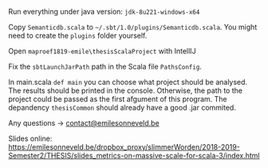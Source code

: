Run everything under java version: `jdk-8u221-windows-x64`

Copy `Semanticdb.scala` to `~/.sbt/1.0/plugins/Semanticdb.scala`. You might need to create the `plugins` folder yourself.

Open `maproef1819-emile\thesisScalaProject` with IntellIJ

Fix the `sbtLaunchJarPath` path in the Scala file `PathsConfig`.

In main.scala `def main` you can choose what project should be analysed. The results should be printed in the console. Otherwise, the path to the project could be passed as the first afgument of this program.
The depandency `thesisCommon` should already have a good .jar commited.

Any questions -> contact@emilesonneveld.be

Slides online: https://emilesonneveld.be/dropbox_proxy/slimmerWorden/2018-2019-Semester2/THESIS/slides_metrics-on-massive-scale-for-scala-3/index.html
